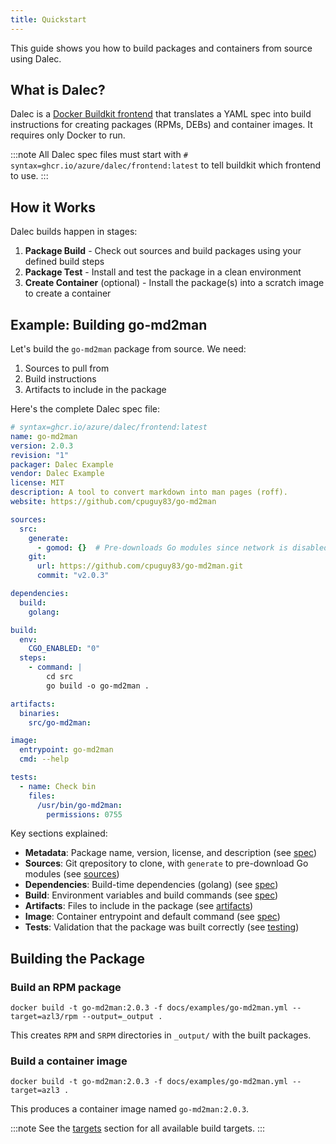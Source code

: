 ```yaml
---
title: Quickstart
---
```


This guide shows you how to build packages and containers from source using Dalec.

## What is Dalec?

Dalec is a [Docker Buildkit frontend](https://docs.docker.com/build/buildkit/frontend/) that translates a YAML spec into build instructions for creating packages (RPMs, DEBs) and container images. It requires only Docker to run.

:::note
All Dalec spec files must start with `# syntax=ghcr.io/azure/dalec/frontend:latest` to tell buildkit which frontend to use.
:::

## How it Works

Dalec builds happen in stages:

1. **Package Build** - Check out sources and build packages using your defined build steps
2. **Package Test** - Install and test the package in a clean environment
3. **Create Container** (optional) - Install the package(s) into a scratch image to create a container

## Example: Building go-md2man

Let's build the `go-md2man` package from source. We need:

1. Sources to pull from
2. Build instructions
3. Artifacts to include in the package

Here's the complete Dalec spec file:

```yaml
# syntax=ghcr.io/azure/dalec/frontend:latest
name: go-md2man
version: 2.0.3
revision: "1"
packager: Dalec Example
vendor: Dalec Example
license: MIT
description: A tool to convert markdown into man pages (roff).
website: https://github.com/cpuguy83/go-md2man

sources:
  src:
    generate:
      - gomod: {}  # Pre-downloads Go modules since network is disabled during build
    git:
      url: https://github.com/cpuguy83/go-md2man.git
      commit: "v2.0.3"

dependencies:
  build:
    golang:

build:
  env:
    CGO_ENABLED: "0"
  steps:
    - command: |
        cd src
        go build -o go-md2man .

artifacts:
  binaries:
    src/go-md2man:

image:
  entrypoint: go-md2man
  cmd: --help

tests:
  - name: Check bin
    files:
      /usr/bin/go-md2man:
        permissions: 0755
```

Key sections explained:

- **Metadata**: Package name, version, license, and description (see [spec](spec.md))
- **Sources**: Git qrepository to clone, with `generate` to pre-download Go modules (see [sources](sources.md))
- **Dependencies**: Build-time dependencies (golang) (see [spec](spec.md#dependencies))
- **Build**: Environment variables and build commands (see [spec](spec.md#build-section))
- **Artifacts**: Files to include in the package (see [artifacts](artifacts.md))
- **Image**: Container entrypoint and default command (see [spec](spec.md#image-section))
- **Tests**: Validation that the package was built correctly (see [testing](testing.md))

## Building the Package

### Build an RPM package

```shell
docker build -t go-md2man:2.0.3 -f docs/examples/go-md2man.yml --target=azl3/rpm --output=_output .
```

This creates `RPM` and `SRPM` directories in `_output/` with the built packages.

### Build a container image

```shell
docker build -t go-md2man:2.0.3 -f docs/examples/go-md2man.yml --target=azl3 .
```

This produces a container image named `go-md2man:2.0.3`.

:::note
See the [targets](targets.md) section for all available build targets.
:::
